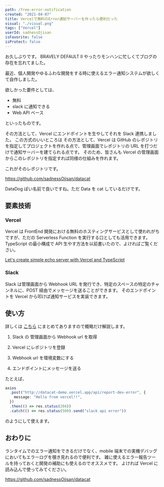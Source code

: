 ```yaml
---
path: /free-error-notification
created: "2021-04-07"
title: Vercelで無料のError通知サーバーを作ったら便利だった
visual: "./visual.png"
tags: ["Vercel"]
userId: sadnessOjisan
isFavorite: false
isProtect: false
---
```


お久しぶりです。
BRAVELY DEFAULT II やったりモンハンに忙しくてブログの存在を忘れてました。

最近、個人開発やゆるふわな開発をする時に使えるエラー通知システムが欲しくて自作しました。

欲しかった要件としては、

- 無料
- slack に通知できる
- Web API ベース

といったものです。

その方法として、Vercel にエンドポイントを生やしてそれを Slack 連携しました。
この方式のいいところは その方法として、Vercel は GitHub のレポジトリを指定してプロジェクトを作れる点で、管理画面でレポジトリの URL を打つだけで通知サーバーを建てられる点です。
そのため、皆さんも Vercel の管理画面からこのレポジトリを指定すれば同様の仕組みを作れます。

これがそのレポジトリです。

https://github.com/sadnessOjisan/datacat

DataDog ぽい名前で良いですね。ただ Data を cat しているだけです。

## 要素技術

### Vercel

Vercel は FrontEnd 開発における無料のホスティングサービスとして使われがちですが、ただの Serverless Function を実行する口としても活用できます。
TypeScript の最小構成で API 生やす方法を以前書いたので、よければご覧ください。

[Let's create simple echo server with Vercel and TypeScript](https://dev.to/sadnessojisan/simple-server-with-vercel-and-typescript-481b)

### Slack

Slack は管理画面から Webhook URL を発行でき、特定のスペースの特定のチャンネルに、POST 経由でメッセージを送ることができます。
そのエンドポイントを Vercel から叩けば通知サービスを実装できます。

## 使い方

詳しくは [こちら](https://github.com/sadnessOjisan/datacat) にまとめてありますので概略だけ解説します。

1. Slack の 管理画面から Webhook url を取得

2. Vercel にレポジトリを登録

3. Webhook url を環境変数にする

4. エンドポイントにメッセージを送る

たとえば、

```ts
axios
  .post("http://datacat-demo.vercel.app/api/report-dev-error", {
    message: "Hello from vercel!!",
  })
  .then(() => res.status(204))
  .catch(() => res.status(500).send("slack api error"))
```

のようにして使えます。

## おわりに

ランタイムでのエラー通知をできるだけでなく、mobile 端末での実機デバッグにおいてもエラーログを覗き見れるので便利です。
雑に使えるエラー報告ツールを持っておくと開発の補助にも使えるのでオススメです。
よければ Vercel に読み込んで使ってみてください。

https://github.com/sadnessOjisan/datacat
